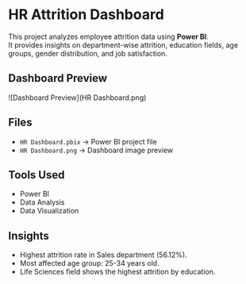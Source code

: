 # HR Attrition Dashboard

This project analyzes employee attrition data using **Power BI**.  
It provides insights on department-wise attrition, education fields, age groups, gender distribution, and job satisfaction.

## Dashboard Preview
![Dashboard Preview](HR Dashboard.png)

##  Files
- `HR Dashboard.pbix` → Power BI project file
- `HR Dashboard.png` → Dashboard image preview

##  Tools Used
- Power BI
- Data Analysis
- Data Visualization

##  Insights
- Highest attrition rate in Sales department (56.12%).
- Most affected age group: 25-34 years old.
- Life Sciences field shows the highest attrition by education.

